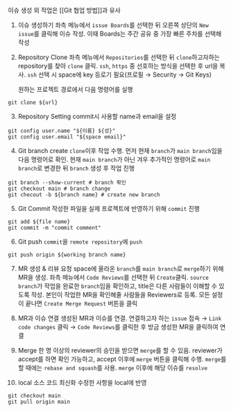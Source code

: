 이슈 생성 외 작업은 [[Git 협업 방법]]과 유사

1. 이슈 생성하기
	좌측 메뉴에서 `issue Boards`를 선택한 뒤 오른쪽 상단의 `New issue`를 클릭해 이슈 작성. 이때 Boards는 주간 공유 중 가장 빠른 주차를 선택해 작성

2. Repository Clone
	좌측 메뉴에서 `Repositories`를 선택한 뒤 `clone`하고자하는 repository를 찾아 `clone` 클릭. `ssh`, `https` 중 선호하는 방식을 선택한 후 url을 복사. `ssh` 선택 시 space에 key 등로기 필요(프로필 $\rightarrow$ Security $\rightarrow$ Git Keys)

	원하는 프로젝트 경로에서 다음 명령어를 실행
```shell
git clone ${url}
```
3. Repository Setting
	commit시 사용할 name과 email을 설정
```shell
git config user.name "${이름} ${성}"
git config user.email "${space email}"
```

4. Git branch create
	`clone`이후 작업 수행. 먼저 현재 `branch`가 `main branch`임을 다음 명령어로 확인. 현재 `main branch`가 아닌 겨우 추가적인 명령어로 `main branch`로 변경한 뒤 `branch` 생성 후 작업 진행
```shell
git branch --show-current # branch 확인
git checkout main # branch change
git checout -b ${branch name} # create new branch
```

5. Git Commit 
	작성한 파일을 실제 프로젝트에 반영하기 위해 `commit` 진행
```shell
git add ${file name} 
git commit -m "commit comment"
```

6. Git push
	`commit`을 `remote repository`에 `push`
```shell
git push origin ${working branch name}
```

7. MR 생성 & 리뷰 요청
	space에 올라온 `branch`를 `main branch`로 `merge`하기 위해 MR을 생성. 좌측 메뉴에서 `Code Reviews`를 선택한 뒤 `Create`클릭. `source branch`가 작업을 완료한 `branch`임을 확인하고, title은 다른 사람들이 이해할 수 있도록 작성. 본인이 작업한 MR을 확인해줄 사람들을 Reviewers로 등록. 모든 설정이 끝나면 `Create Merge Request` 버튼을 클릭
	
8. MR과 이슈 연결
	생성된 MR과 이슈를 연결. 연결하고자 하는 `issue` 접속 $\rightarrow$ `Link code changes` 클릭 $\rightarrow$ `Code Reviews`를 클릭한 후 방금 생성한 MR을 클릭하여 연결
	
9. Merge
	한 명 이상의 reviewer의 승인을 받으면 `merge`를 할 수 있음. reviewer가 accept를 하면 확인 가능하고, accept 이후에 `merge` 버튼을 클릭해 수행. `merge`를 할 때에는 `rebase and squash`를 사용. 
	`merge` 이후에 해당 이슈를 `resolve`
	
10. local 소스 코드 최신화
	수정한 사항을 local에 반영
```shell
git checkout main
git pull origin main
```